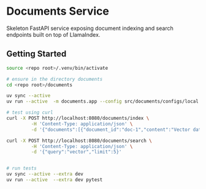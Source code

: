 # Documents Service

Skeleton FastAPI service exposing document indexing and search endpoints built on top of LlamaIndex.

## Getting Started

```bash
source <repo root>/.venv/bin/activate

# ensure in the directory documents
cd <repo root>/documents

uv sync --active
uv run --active  -m documents.app --config src/documents/configs/local.yaml

# test using curl
curl -X POST http://localhost:8080/documents/index \
         -H 'Content-Type: application/json' \
         -d '{"documents":[{"document_id":"doc-1","content":"Vector databases rock","metadata":{"topic":"demo"}}]}'

curl -X POST http://localhost:8080/documents/search \
         -H 'Content-Type: application/json' \
         -d '{"query":"vector","limit":5}'


# run tests
uv sync --active --extra dev 
uv run --active  --extra dev pytest
```

